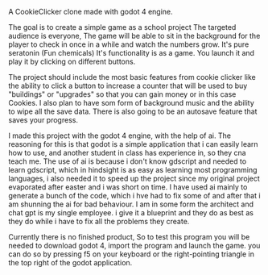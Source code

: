 A CookieClicker clone made with godot 4 engine.

The goal is to create a simple game as a school project
The targeted audience is everyone, The game will be able to sit in the background for the player to check in once in a while and watch the numbers grow. It's pure seratonin (Fun chemicals)
It's functionality is as a game. You launch it and play it by clicking on different buttons.





The project should include the most basic features from cookie clicker like the ability to click a button to increase a counter that will be used to buy "buildings" or "upgrades" so that you can gain money or in this case Cookies.
I also plan to have som form of background music and the ability to wipe all the save data.
There is also going to be an autosave feature that saves your progress.


I made this project with the godot 4 engine, with the help of ai.
The reasoning for this is that godot is a simple application that i can easily learn how to use, and another student in class has experience in, so they cna teach me.
The use of ai is because i don't know gdscript and needed to learn gdscript, which in hindsight is as easy as learning most programming languages, i also needed it to speed up the project since my original project evaporated after easter and i was short on time. I have used ai mainly to generate a bunch of the code, which i hve had to fix some of and after that i am shunning the ai for bad behaviour. I am in some form the architect and chat gpt is my single employee. i give it a blueprint and they do as best as they do while i have to fix all the problems they create.


Currently there is no finished product, So to test this program you will be needed to download godot 4, import the program and launch the game. you can do so by pressing f5 on your keyboard or the right-pointing triangle in the top right of the godot application.
